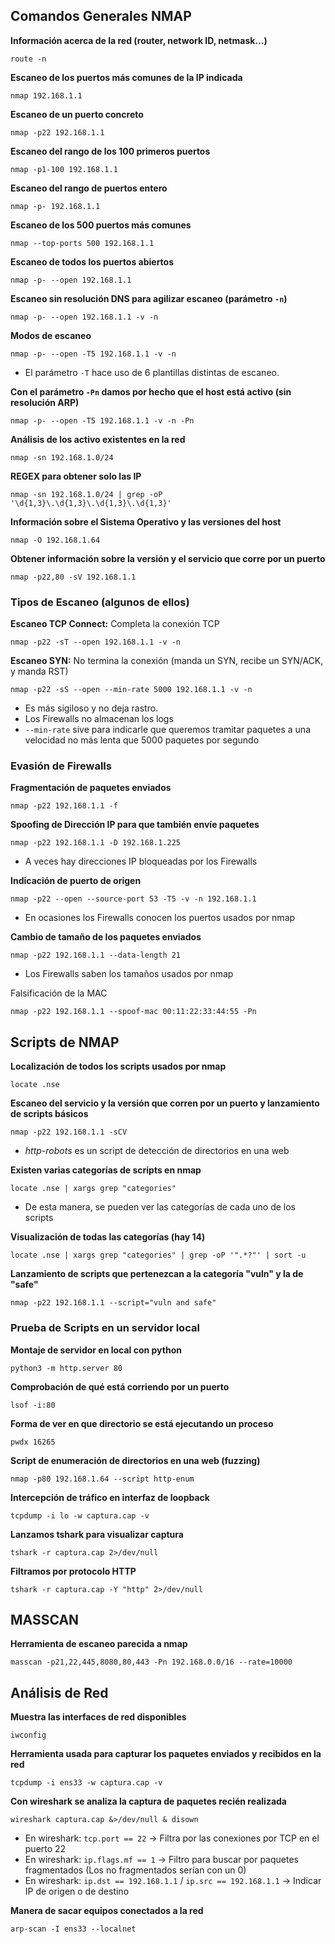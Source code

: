 ## Comandos Generales NMAP

**Información acerca de la red (router, network ID, netmask...)**

	route -n

**Escaneo de los puertos más comunes de la IP indicada**

	nmap 192.168.1.1

**Escaneo de un puerto concreto**

	nmap -p22 192.168.1.1

**Escaneo del rango de los 100 primeros puertos**

	nmap -p1-100 192.168.1.1

**Escaneo del rango de puertos entero**

	nmap -p- 192.168.1.1

**Escaneo de los 500 puertos más comunes**

	nmap --top-ports 500 192.168.1.1

**Escaneo de todos los puertos abiertos**

	nmap -p- --open 192.168.1.1

**Escaneo sin resolución DNS para agilizar escaneo (parámetro `-n`)**

	nmap -p- --open 192.168.1.1 -v -n

**Modos de escaneo**

	nmap -p- --open -T5 192.168.1.1 -v -n 

- El parámetro `-T` hace uso de 6 plantillas distintas de escaneo.

**Con el parámetro `-Pn` damos por hecho que el host está activo (sin resolución ARP)**

	nmap -p- --open -T5 192.168.1.1 -v -n -Pn

**Análisis de los activo existentes en la red**

	nmap -sn 192.168.1.0/24

**REGEX para obtener solo las IP**

	nmap -sn 192.168.1.0/24 | grep -oP '\d{1,3}\.\d{1,3}\.\d{1,3}\.\d{1,3}'

**Información sobre el Sistema Operativo y las versiones del host**

	nmap -O 192.168.1.64

**Obtener información sobre la versión y el servicio que corre por un puerto**

	nmap -p22,80 -sV 192.168.1.1

### Tipos de Escaneo (algunos de ellos)

**Escaneo TCP Connect:** Completa la conexión TCP

	nmap -p22 -sT --open 192.168.1.1 -v -n

**Escaneo SYN:** No termina la conexión (manda un SYN, recibe un SYN/ACK, y manda RST)

	nmap -p22 -sS --open --min-rate 5000 192.168.1.1 -v -n

- Es más sigiloso y no deja rastro.
- Los Firewalls no almacenan los logs
- `--min-rate` sive para indicarle que queremos tramitar paquetes a una velocidad no más lenta que 5000 paquetes por segundo

### Evasión de Firewalls

**Fragmentación de paquetes enviados**

	nmap -p22 192.168.1.1 -f

**Spoofing de Dirección IP para que también envíe paquetes**

	nmap -p22 192.168.1.1 -D 192.168.1.225

- A veces hay direcciones IP bloqueadas por los Firewalls

**Indicación de puerto de origen**

	nmap -p22 --open --source-port 53 -T5 -v -n 192.168.1.1

- En ocasiones los Firewalls conocen los puertos usados por nmap

**Cambio de tamaño de los paquetes enviados**

	nmap -p22 192.168.1.1 --data-length 21

- Los Firewalls saben los tamaños usados por nmap

Falsificación de la MAC

	nmap -p22 192.168.1.1 --spoof-mac 00:11:22:33:44:55 -Pn

## Scripts de NMAP

**Localización de todos los scripts usados por nmap**

	locate .nse

**Escaneo del servicio y la versión que corren por un puerto y lanzamiento de scripts básicos**

	nmap -p22 192.168.1.1 -sCV

- *http-robots* es un script de detección de directorios en una web

**Existen varias categorías de scripts en nmap**

	locate .nse | xargs grep "categories"

- De esta manera, se pueden ver las categorías de cada uno de los scripts

**Visualización de todas las categorías (hay 14)** 

	locate .nse | xargs grep "categories" | grep -oP '".*?"' | sort -u

**Lanzamiento de scripts que pertenezcan a la categoría "vuln" y la de "safe"**

	nmap -p22 192.168.1.1 --script="vuln and safe"

### Prueba de Scripts en un servidor local

**Montaje de servidor en local con python**

	python3 -m http.server 80

**Comprobación de qué está corriendo por un puerto**

	lsof -i:80

**Forma de ver en que directorio se está ejecutando un proceso**

	pwdx 16265

**Script de enumeración de directorios en una web (fuzzing)**

	nmap -p80 192.168.1.64 --script http-enum

**Intercepción de tráfico en interfaz de loopback**

	tcpdump -i lo -w captura.cap -v

**Lanzamos tshark para visualizar captura**

	tshark -r captura.cap 2>/dev/null

**Filtramos por protocolo HTTP**

	tshark -r captura.cap -Y "http" 2>/dev/null

## MASSCAN

**Herramienta de escaneo parecida a nmap**

	masscan -p21,22,445,8080,80,443 -Pn 192.168.0.0/16 --rate=10000


## Análisis de Red

**Muestra las interfaces de red disponibles**

	iwconfig

**Herramienta usada para capturar los paquetes enviados y recibidos en la red**

	tcpdump -i ens33 -w captura.cap -v

**Con wireshark se analiza la captura de paquetes recién realizada**

	wireshark captura.cap &>/dev/null & disown

- En wireshark: `tcp.port == 22` -> Filtra por las conexiones por TCP en el puerto 22
- En wireshark: `ip.flags.mf == 1` -> Filtro para buscar por paquetes fragmentados (Los no fragmentados serían con un 0)	
- En wireshark: `ip.dst == 192.168.1.1` / `ip.src == 192.168.1.1` -> Indicar IP de origen o de destino

**Manera de sacar equipos conectados a la red**

	arp-scan -I ens33 --localnet


